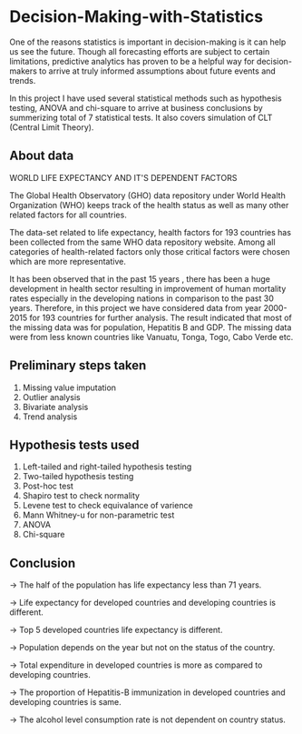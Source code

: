 # Decision-Making-with-Statistics
One of the  reasons statistics is important in decision-making is it can help us see the future. Though all forecasting efforts are subject to certain limitations, predictive analytics has proven to be a helpful way for decision-makers to arrive at truly informed assumptions about future events and trends.

In this project I have used several statistical methods such as hypothesis testing, ANOVA and chi-square to arrive at business conclusions by summerizing total of 7 statistical tests. It also covers simulation of CLT (Central Limit Theory).

## About data
WORLD LIFE EXPECTANCY AND IT'S DEPENDENT FACTORS

The Global Health Observatory (GHO) data repository under World Health Organization (WHO) keeps track of the health status as well as many other related factors for all countries.

The data-set related to life expectancy, health factors for 193 countries has been collected from the same WHO data repository website. Among all categories of health-related factors only those critical factors were chosen which are more representative.

It has been observed that in the past 15 years , there has been a huge development in health sector resulting in improvement of human mortality rates especially in the developing nations in comparison to the past 30 years. Therefore, in this project we have considered data from year 2000-2015 for 193 countries for further analysis. The result indicated that most of the missing data was for population, Hepatitis B and GDP. The missing data were from less known countries like Vanuatu, Tonga, Togo, Cabo Verde etc.

## Preliminary steps taken
1. Missing value imputation
2. Outlier analysis
3. Bivariate analysis
4. Trend analysis

## Hypothesis tests used
1. Left-tailed and right-tailed hypothesis testing
2. Two-tailed hypothesis testing
3. Post-hoc test
4. Shapiro test to check normality
5. Levene test to check equivalance of varience
6. Mann Whitney-u for non-parametric test
7. ANOVA
8. Chi-square

## Conclusion
-> The half of the population has life expectancy less than 71 years.

-> Life expectancy for developed countries and developing countries is different.

-> Top 5 developed countries life expectancy is different.

-> Population depends on the year but not on the status of the country.

-> Total expenditure in developed countries is more as compared to developing countries.

-> The proportion of Hepatitis-B immunization in developed countries and developing countries is same.

-> The alcohol level consumption rate is not dependent on country status.
